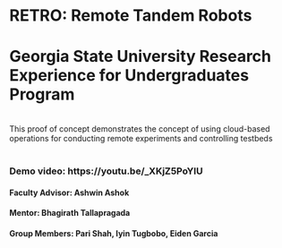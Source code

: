 # RETRO: Remote Tandem Robots
<h1>Georgia State University Research Experience for Undergraduates Program </h1><br />
This proof of concept demonstrates the concept of using cloud-based operations for conducting remote experiments and controlling testbeds <br/><br/>

<h3>Demo video: https://youtu.be/_XKjZ5PoYlU </h3>

<h4>Faculty Advisor: Ashwin Ashok </h4>
<h4>Mentor: Bhagirath Tallapragada </h4>
<h4>Group Members: Pari Shah, Iyin Tugbobo, Eiden Garcia </h4>

